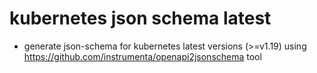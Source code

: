 # kubernetes json schema latest

- generate json-schema for kubernetes latest versions (>=v1.19) using https://github.com/instrumenta/openapi2jsonschema tool
